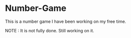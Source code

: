 # Number-Game
This is a number game I have been working on my free time. 

NOTE : It is not fully done. Still working on it.
